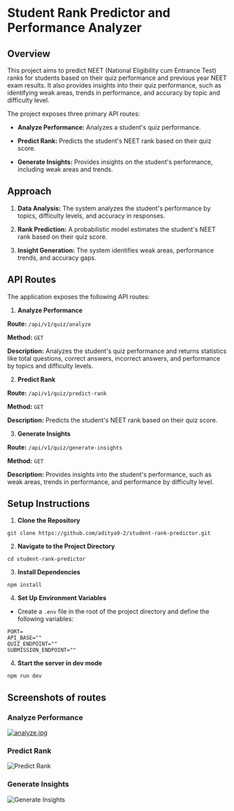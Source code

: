 # Student Rank Predictor and Performance Analyzer

## Overview

This project aims to predict NEET (National Eligibility cum Entrance Test) ranks for students based on their quiz performance and previous year NEET exam results. It also provides insights into their quiz performance, such as identifying weak areas, trends in performance, and accuracy by topic and difficulty level.

The project exposes three primary API routes:

- **Analyze Performance:** Analyzes a student's quiz performance.

- **Predict Rank:** Predicts the student's NEET rank based on their quiz score.

- **Generate Insights:** Provides insights on the student's performance, including weak areas and trends.

## Approach

1. **Data Analysis:** The system analyzes the student's performance by topics, difficulty levels, and accuracy in responses.

2. **Rank Prediction:** A probabilistic model estimates the student's NEET rank based on their quiz score.

3. **Insight Generation:** The system identifies weak areas, performance trends, and accuracy gaps.

## API Routes

The application exposes the following API routes:

1. **Analyze Performance**

**Route:** `/api/v1/quiz/analyze`

**Method:** `GET`

**Description:** Analyzes the student's quiz performance and returns statistics like total questions, correct answers, incorrect answers, and performance by topics and difficulty levels.

2. **Predict Rank**

**Route:** `/api/v1/quiz/predict-rank`

**Method:** `GET`

**Description:** Predicts the student's NEET rank based on their quiz score.

3. **Generate Insights**

**Route:** `/api/v1/quiz/generate-insights`

**Method:** `GET`

**Description:** Provides insights into the student's performance, such as weak areas, trends in performance, and performance by difficulty level.

## Setup Instructions

1. **Clone the Repository**

```
git clone https://github.com/aditya9-2/student-rank-predictor.git
```

2. **Navigate to the Project Directory**

```
cd student-rank-predictor
```

3. **Install Dependencies**

```
npm install
```

4. **Set Up Environment Variables**

- Create a `.env` file in the root of the project directory and define the following variables:

```
PORT=
API_BASE=""
QUIZ_ENDPOINT=""
SUBMISSION_ENDPOINT=""
```

4. **Start the server in dev mode**

```
npm run dev
```

## Screenshots of routes

### Analyze Performance

[![analyze.jpg](https://i.postimg.cc/bYDYKKMt/analyze.jpg)](https://postimg.cc/PNHkDFdX)

### Predict Rank

![Predict Rank](https://imgur.com/a/uja2upU)

### Generate Insights

![Generate Insights](https://imgur.com/a/lpzz9fk)
